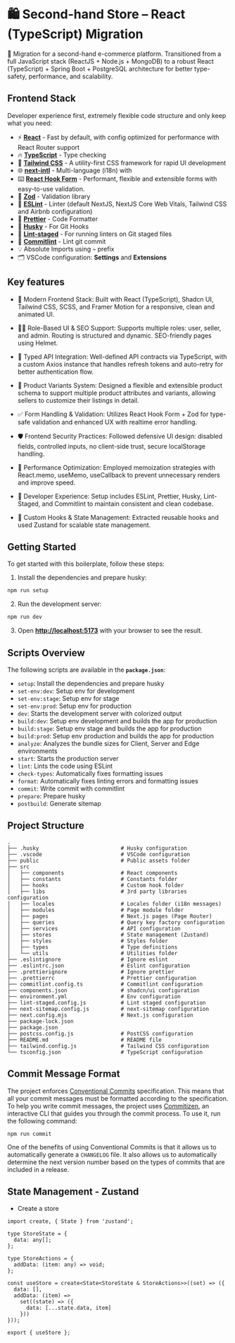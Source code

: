 # 🛍️ Second-hand Store – React (TypeScript) Migration

🚀 Migration for a second-hand e-commerce platform. Transitioned from a full JavaScript stack (ReactJS + Node.js + MongoDB) to a robust React (TypeScript) + Spring Boot + PostgreSQL architecture for better type-safety, performance, and scalability.

## Frontend Stack

Developer experience first, extremely flexible code structure and only keep what you need:

- ⚡ **[React](https://react.dev)** - Fast by default, with config optimized for performance with React Router support
- 🔥 **[TypeScript](https://www.typescriptlang.org)** - Type checking
- 💎 **[Tailwind CSS](https://tailwindcss.com)** - A utility-first CSS framework for rapid UI development
- 🌐 **[next-intl](https://next-intl-docs.vercel.app/)** - Multi-language (i18n) with
- ⌨️ **[React Hook Form](https://react-hook-form.com/)** - Performant, flexible and extensible forms with easy-to-use validation.
- 🔴 **[Zod](https://zod.dev)** - Validation library
- 📏 **[ESLint](https://eslint.org)** - Linter (default NextJS, NextJS Core Web Vitals, Tailwind CSS and Airbnb configuration)
- 💖 **[Prettier](https://prettier.io)** - Code Formatter
- 🦊 **[Husky](https://www.npmjs.com/package/husky)** - For Git Hooks
- 🚫 **[Lint-staged](https://www.npmjs.com/package/lint-staged)** - For running linters on Git staged files
- 🚓 **[Commitlint](https://commitlint.js.org/)** - Lint git commit
- 💡 Absolute Imports using **`~`** prefix
- 🗂 VSCode configuration: **Settings** and **Extensions**

## Key features

- 🎨 Modern Frontend Stack: Built with React (TypeScript), Shadcn UI, Tailwind CSS, SCSS, and Framer Motion for a responsive, clean and animated UI.

- 🧑‍💼 Role-Based UI & SEO Support: Supports multiple roles: user, seller, and admin. Routing is structured and dynamic. SEO-friendly pages using Helmet.

- 🔐 Typed API Integration: Well-defined API contracts via TypeScript, with a custom Axios instance that handles refresh tokens and auto-retry for better authentication flow.

- 🛒 Product Variants System: Designed a flexible and extensible product schema to support multiple product attributes and variants, allowing sellers to customize their listings in detail.

- ✅ Form Handling & Validation: Utilizes React Hook Form + Zod for type-safe validation and enhanced UX with realtime error handling.

- 🛡️ Frontend Security Practices: Followed defensive UI design: disabled fields, controlled inputs, no client-side trust, secure localStorage handling.

- 🚀 Performance Optimization: Employed memoization strategies with React.memo, useMemo, useCallback to prevent unnecessary renders and improve speed.

- 🧰 Developer Experience: Setup includes ESLint, Prettier, Husky, Lint-Staged, and Commitlint to maintain consistent and clean codebase.

- 🧪 Custom Hooks & State Management: Extracted reusable hooks and used Zustand for scalable state management.

## Getting Started

To get started with this boilerplate, follow these steps:

1. Install the dependencies and prepare husky:

```bash
npm run setup
```

2. Run the development server:

```bash
npm run dev
```

3. Open **[http://localhost:5173](http://localhost:5173)** with your browser to see the result.

## Scripts Overview

The following scripts are available in the **`package.json`**:

- `setup`: Install the dependencies and prepare husky
- `set-env:dev`: Setup env for development
- `set-env:stage`: Setup env for stage
- `set-env:prod`: Setup env for production
- `dev`: Starts the development server with colorized output
- `build:dev`: Setup env development and builds the app for production
- `build:stage`: Setup env stage and builds the app for production
- `build:prod`: Setup env production and builds the app for production
- `analyze`: Analyzes the bundle sizes for Client, Server and Edge environments
- `start`: Starts the production server
- `lint`: Lints the code using ESLint
- `check-types`: Automatically fixes formatting issues
- `format`: Automatically fixes linting errors and formatting issues
- `commit`: Write commit with commitlint
- `prepare`: Prepare husky
- `postbuild`: Generate sitemap

## Project Structure

```shell
.
├── .husky                          # Husky configuration
├── .vscode                         # VSCode configuration
├── public                          # Public assets folder
├── src
│   ├── components                  # React components
│   ├── constants                   # Constants folder
│   ├── hooks                       # Custom hook folder
│   ├── libs                        # 3rd party libraries configuration
│   ├── locales                     # Locales folder (i18n messages)
│   ├── modules                     # Page module folder
│   ├── pages                       # Next.js pages (Page Router)
│   ├── queries                     # Query key factory configuration
│   ├── services                    # API configuration
│   ├── stores                      # State management (Zustand)
│   ├── styles                      # Styles folder
│   ├── types                       # Type definitions
│   └── utils                       # Utilities folder
├── .eslintignore                   # Ignore eslint
├── .eslintrc.json                  # Eslint configuration
├── .prettierignore                 # Ignore prettier
├── .prettierrc                     # Prettier configuration
├── commitlint.config.ts            # Commitlint configuration
├── components.json                 # shadcn/ui configuration
├── environment.yml                 # Env configuration
├── lint-staged.config.js           # Lint staged configuration
├── next-sitemap.config.js          # next-sitemap configuration
├── next.config.mjs                 # Next.js configuration
├── package-lock.json
├── package.json
├── postcss.config.js               # PostCSS configuration
├── README.md                       # README file
├── tailwind.config.js              # Tailwind CSS configuration
└── tsconfig.json                   # TypeScript configuration
```

## Commit Message Format

The project enforces [Conventional Commits](https://www.conventionalcommits.org/) specification. This means that all your commit messages must be formatted according to the specification. To help you write commit messages, the project uses [Commitizen](https://github.com/commitizen/cz-cli), an interactive CLI that guides you through the commit process. To use it, run the following command:

```shell
npm run commit
```

One of the benefits of using Conventional Commits is that it allows us to automatically generate a `CHANGELOG` file. It also allows us to automatically determine the next version number based on the types of commits that are included in a release.

## State Management - Zustand

- Create a store

```tsx
import create, { State } from 'zustand';

type StoreState = {
  data: any[];
};

type StoreActions = {
  addData: (item: any) => void;
};

const useStore = create<State<StoreState & StoreActions>>((set) => ({
  data: [],
  addData: (item) =>
    set((state) => ({
      data: [...state.data, item]
    }))
}));

export { useStore };
```
